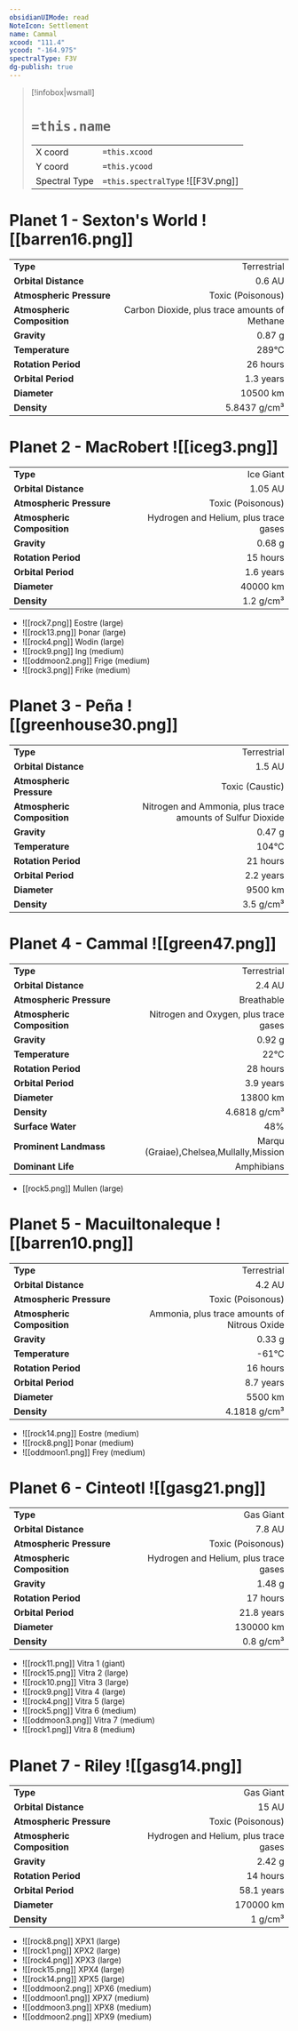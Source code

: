 ```yaml
---
obsidianUIMode: read
NoteIcon: Settlement
name: Cammal
xcood: "111.4"
ycood: "-164.975"
spectralType: F3V
dg-publish: true
---
```

> [!infobox|wsmall]
> # `=this.name`
> | | |
> | - | - |
> | X coord | `=this.xcood` |
> | Y coord| `=this.ycood` |
> | Spectral Type | `=this.spectralType` ![[F3V.png]] |

# Planet 1 - Sexton's World ![[barren16.png]]
|                             |                           |
| --------------------------- | -------------------------:|
| **Type**                    |             Terrestrial |
| **Orbital Distance**        |   0.6 AU |
| **Atmospheric Pressure**    |       Toxic (Poisonous) |
| **Atmospheric Composition** |      Carbon Dioxide, plus trace amounts of Methane |
| **Gravity**                 |        0.87 g |
| **Temperature**             |    289°C |
| **Rotation Period**         |  26 hours |
| **Orbital Period** | 1.3 years |
| **Diameter**                |      10500 km | 
| **Density**                 |    5.8437 g/cm³ |





# Planet 2 - MacRobert ![[iceg3.png]]
|                             |                           |
| --------------------------- | -------------------------:|
| **Type**                    |             Ice Giant |
| **Orbital Distance**        |   1.05 AU |
| **Atmospheric Pressure**    |       Toxic (Poisonous) |
| **Atmospheric Composition** |      Hydrogen and Helium, plus trace gases |
| **Gravity**                 |        0.68 g |
| **Rotation Period**         |  15 hours |
| **Orbital Period** | 1.6 years |
| **Diameter**                |      40000 km | 
| **Density**                 |    1.2 g/cm³ |



- ![[rock7.png]] Eostre (large)
- ![[rock13.png]] Þonar (large)
- ![[rock4.png]] Wodin (large)
- ![[rock9.png]] Ing (medium)
- ![[oddmoon2.png]] Frige (medium)
- ![[rock3.png]] Frike (medium)


# Planet 3 - Peña ![[greenhouse30.png]]
|                             |                           |
| --------------------------- | -------------------------:|
| **Type**                    |             Terrestrial |
| **Orbital Distance**        |   1.5 AU |
| **Atmospheric Pressure**    |       Toxic (Caustic) |
| **Atmospheric Composition** |      Nitrogen and Ammonia, plus trace amounts of Sulfur Dioxide |
| **Gravity**                 |        0.47 g |
| **Temperature**             |    104°C |
| **Rotation Period**         |  21 hours |
| **Orbital Period** | 2.2 years |
| **Diameter**                |      9500 km | 
| **Density**                 |    3.5 g/cm³ |





# Planet 4 - Cammal ![[green47.png]]
|                             |                           |
| --------------------------- | -------------------------:|
| **Type**                    |             Terrestrial |
| **Orbital Distance**        |   2.4 AU |
| **Atmospheric Pressure**    |       Breathable |
| **Atmospheric Composition** |      Nitrogen and Oxygen, plus trace gases |
| **Gravity**                 |        0.92 g |
| **Temperature**             |    22°C |
| **Rotation Period**         |  28 hours |
| **Orbital Period** | 3.9 years |
| **Diameter**                |      13800 km | 
| **Density**                 |    4.6818 g/cm³ |
| **Surface Water**           |           48% | 
| **Prominent Landmass**      |         Marqu (Graiae),Chelsea,Mullally,Mission | 
| **Dominant Life**           |         Amphibians |



- [[rock5.png]] Mullen (large)

# Planet 5 - Macuiltonaleque ![[barren10.png]]
|                             |                           |
| --------------------------- | -------------------------:|
| **Type**                    |             Terrestrial |
| **Orbital Distance**        |   4.2 AU |
| **Atmospheric Pressure**    |       Toxic (Poisonous) |
| **Atmospheric Composition** |      Ammonia, plus trace amounts of Nitrous Oxide |
| **Gravity**                 |        0.33 g |
| **Temperature**             |    -61°C |
| **Rotation Period**         |  16 hours |
| **Orbital Period** | 8.7 years |
| **Diameter**                |      5500 km | 
| **Density**                 |    4.1818 g/cm³ |



- ![[rock14.png]] Eostre (medium)
- ![[rock8.png]] Þonar (medium)
- ![[oddmoon1.png]] Frey (medium)


# Planet 6 - Cinteotl ![[gasg21.png]]
|                             |                           |
| --------------------------- | -------------------------:|
| **Type**                    |             Gas Giant |
| **Orbital Distance**        |   7.8 AU |
| **Atmospheric Pressure**    |       Toxic (Poisonous) |
| **Atmospheric Composition** |      Hydrogen and Helium, plus trace gases |
| **Gravity**                 |        1.48 g |
| **Rotation Period**         |  17 hours |
| **Orbital Period** | 21.8 years |
| **Diameter**                |      130000 km | 
| **Density**                 |    0.8 g/cm³ |



- ![[rock11.png]] Vitra 1 (giant)
- ![[rock15.png]] Vitra 2 (large)
- ![[rock10.png]] Vitra 3 (large)
- ![[rock9.png]] Vitra 4 (large)
- ![[rock4.png]] Vitra 5 (large)
- ![[rock5.png]] Vitra 6 (medium)
- ![[oddmoon3.png]] Vitra 7 (medium)
- ![[rock1.png]] Vitra 8 (medium)


# Planet 7 - Riley ![[gasg14.png]]
|                             |                           |
| --------------------------- | -------------------------:|
| **Type**                    |             Gas Giant |
| **Orbital Distance**        |   15 AU |
| **Atmospheric Pressure**    |       Toxic (Poisonous) |
| **Atmospheric Composition** |      Hydrogen and Helium, plus trace gases |
| **Gravity**                 |        2.42 g |
| **Rotation Period**         |  14 hours |
| **Orbital Period** | 58.1 years |
| **Diameter**                |      170000 km | 
| **Density**                 |    1 g/cm³ |



- ![[rock8.png]] XPX1 (large)
- ![[rock1.png]] XPX2 (large)
- ![[rock4.png]] XPX3 (large)
- ![[rock15.png]] XPX4 (large)
- ![[rock14.png]] XPX5 (large)
- ![[oddmoon2.png]] XPX6 (medium)
- ![[oddmoon1.png]] XPX7 (medium)
- ![[oddmoon3.png]] XPX8 (medium)
- ![[oddmoon2.png]] XPX9 (medium)


